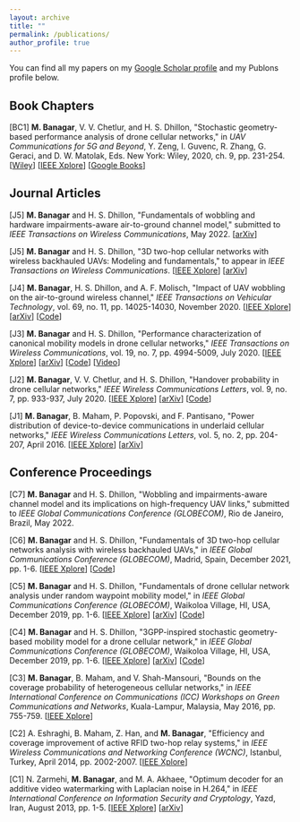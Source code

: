 ```yaml
---
layout: archive
title: ""
permalink: /publications/
author_profile: true
---
```


You can find all my papers on my [Google Scholar profile](https://scholar.google.com/citations?user=Hp0MiBcAAAAJ&hl=en&authuser=1) and my Publons profile below.

<span id="badgeCont14"><script type="text/javascript" src="https://publons.com/mashlets?el=badgeCont14&rid=T-3128-2019"></script></span>

Book Chapters
---------------------

[BC1] **M. Banagar**, V. V. Chetlur, and H. S. Dhillon, "Stochastic geometry-based performance analysis of drone cellular networks," in *UAV Communications for 5G and Beyond*, Y. Zeng, I. Guvenc, R. Zhang, G. Geraci, and D. W. Matolak, Eds. New York: Wiley, 2020, ch. 9, pp. 231-254. [[Wiley](https://onlinelibrary.wiley.com/doi/abs/10.1002/9781119575795.ch9)] [[IEEE Xplore](https://ieeexplore.ieee.org/abstract/document/9295065)] [[Google Books](https://www.google.com/books/edition/UAV_Communications_for_5G_and_Beyond/8W0NEAAAQBAJ?hl=en&gbpv=1&pg=PA233&printsec=frontcover)]

Journal Articles
---------------------

[J5] **M. Banagar** and H. S. Dhillon, "Fundamentals of wobbling and hardware impairments-aware air-to-ground channel model," submitted to *IEEE Transactions on Wireless Communications*, May 2022. [[arXiv](https://arxiv.org/abs/2205.10957)]

[J5] **M. Banagar** and H. S. Dhillon, "3D two-hop cellular networks with wireless backhauled UAVs: Modeling and fundamentals," to appear in *IEEE Transactions on Wireless Communications*. [[IEEE Xplore](https://ieeexplore.ieee.org/document/9712177)] [[arXiv](https://arxiv.org/abs/2105.07055)]

[J4] **M. Banagar**, H. S. Dhillon, and A. F. Molisch, "Impact of UAV wobbling on the air-to-ground wireless channel," *IEEE Transactions on Vehicular Technology*, vol. 69, no. 11, pp. 14025-14030, November 2020. [[IEEE Xplore](https://ieeexplore.ieee.org/abstract/document/9206092)] [[arXiv](https://arxiv.org/abs/2004.02771)] [[Code](https://github.com/mbanagar/Wobbling-Drones)]

[J3] **M. Banagar** and H. S. Dhillon, "Performance characterization of canonical mobility models in drone cellular networks," *IEEE Transactions on Wireless Communications*, vol. 19, no. 7, pp. 4994-5009, July 2020. [[IEEE Xplore](https://ieeexplore.ieee.org/abstract/document/9078878)] [[arXiv](https://arxiv.org/abs/1908.05243)] [[Code](https://github.com/mbanagar/Mobility-Drones)] [[Video](https://www.youtube.com/watch?v=2IbM2JXnZus)]

[J2] **M. Banagar**, V. V. Chetlur, and H. S. Dhillon, "Handover probability in drone cellular networks," *IEEE Wireless Communications Letters*, vol. 9, no. 7, pp. 933-937, July 2020. [[IEEE Xplore](https://ieeexplore.ieee.org/abstract/document/9003219)] [[arXiv](https://arxiv.org/abs/2002.06493)] [[Code](https://github.com/mbanagar/Handover-Drones)]

[J1] **M. Banagar**, B. Maham, P. Popovski, and F. Pantisano, "Power distribution of device-to-device communications in underlaid cellular networks," *IEEE Wireless Communications Letters*, vol. 5, no. 2, pp. 204-207, April 2016. [[IEEE Xplore](https://ieeexplore.ieee.org/abstract/document/7383234)] [[arXiv](https://arxiv.org/abs/1511.04754)]

Conference Proceedings
---------------------

[C7] **M. Banagar** and H. S. Dhillon, "Wobbling and impairments-aware channel model and its implications on high-frequency UAV links," submitted to *IEEE Global Communications Conference (GLOBECOM)*, Rio de Janeiro, Brazil, May 2022.

[C6] **M. Banagar** and H. S. Dhillon, "Fundamentals of 3D two-hop cellular networks analysis with wireless backhauled UAVs," in *IEEE Global Communications Conference (GLOBECOM)*, Madrid, Spain, December 2021, pp. 1-6. [[IEEE Xplore](https://ieeexplore.ieee.org/document/9685132)] [[Code](https://github.com/mbanagar/TwoHop-Drone)]

[C5] **M. Banagar** and H. S. Dhillon, "Fundamentals of drone cellular network analysis under random waypoint mobility model," in *IEEE Global Communications Conference (GLOBECOM)*, Waikoloa Village, HI, USA, December 2019, pp. 1-6. [[IEEE Xplore](https://ieeexplore.ieee.org/abstract/document/9013341)] [[arXiv](https://arxiv.org/abs/1908.09064)] [[Code](https://github.com/mbanagar/SRWP-Drones)]

[C4] **M. Banagar** and H. S. Dhillon, "3GPP-inspired stochastic geometry-based mobility model for a drone cellular network," in *IEEE Global Communications Conference (GLOBECOM)*, Waikoloa Village, HI, USA, December 2019, pp. 1-6. [[IEEE Xplore](https://ieeexplore.ieee.org/abstract/document/9013645)] [[arXiv](https://arxiv.org/abs/1905.00972)] [[Code](https://github.com/mbanagar/3GPP-Mobility-Drones)]

[C3] **M. Banagar**, B. Maham, and V. Shah-Mansouri, "Bounds on the coverage probability of heterogeneous cellular networks," in *IEEE International Conference on Communications (ICC) Workshops on Green Communications and Networks*, Kuala-Lampur, Malaysia, May 2016, pp. 755-759. [[IEEE Xplore](https://ieeexplore.ieee.org/abstract/document/7503878)]

[C2] A. Eshraghi, B. Maham, Z. Han, and **M. Banagar**, "Efficiency and coverage improvement of active RFID two-hop relay systems," in *IEEE Wireless Communications and Networking Conference (WCNC)*, Istanbul, Turkey, April 2014, pp. 2002-2007. [[IEEE Xplore](http://ieeexplore.ieee.org/document/6952597)]

[C1] N. Zarmehi, **M. Banagar**, and M. A. Akhaee, "Optimum decoder for an additive video watermarking with Laplacian noise in H.264," in *IEEE International Conference on Information Security and Cryptology*, Yazd, Iran, August 2013, pp. 1-5. [[IEEE Xplore](http://ieeexplore.ieee.org/document/6767352)] [[arXiv](https://arxiv.org/abs/1506.01501)]
